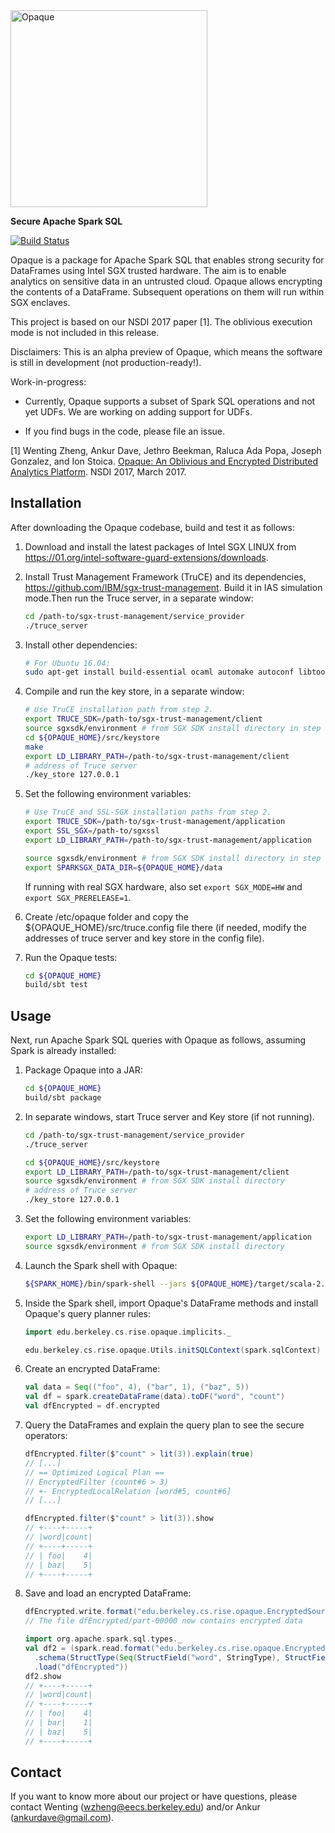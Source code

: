 <img src="https://ucbrise.github.io/opaque/opaque.svg" width="315" alt="Opaque">

**Secure Apache Spark SQL**

[![Build Status](https://travis-ci.org/ucbrise/opaque.svg?branch=master)](https://travis-ci.org/ucbrise/opaque)

Opaque is a package for Apache Spark SQL that enables strong security for DataFrames using Intel SGX trusted hardware. The aim is to enable analytics on sensitive data in an untrusted cloud. Opaque allows encrypting the contents of a DataFrame. Subsequent operations on them will run within SGX enclaves.

This project is based on our NSDI 2017 paper [1]. The oblivious execution mode is not included in this release.

Disclaimers: This is an alpha preview of Opaque, which means the software is still in development (not production-ready!).

Work-in-progress:

- Currently, Opaque supports a subset of Spark SQL operations and not yet UDFs. We are working on adding support for UDFs.

- If you find bugs in the code, please file an issue.

[1] Wenting Zheng, Ankur Dave, Jethro Beekman, Raluca Ada Popa, Joseph Gonzalez, and Ion Stoica.
[Opaque: An Oblivious and Encrypted Distributed Analytics Platform](https://people.eecs.berkeley.edu/~wzheng/opaque.pdf). NSDI 2017, March 2017.

## Installation

After downloading the Opaque codebase, build and test it as follows:

1. Download and install the latest packages of Intel SGX LINUX from https://01.org/intel-software-guard-extensions/downloads.

2. Install Trust Management Framework (TruCE) and its dependencies, 
https://github.com/IBM/sgx-trust-management. 
Build it in IAS simulation mode.Then run the Truce server, in a separate window:

    ```sh
    cd /path-to/sgx-trust-management/service_provider
    ./truce_server
    ```

3. Install other dependencies:

    ```sh
    # For Ubuntu 16.04:
    sudo apt-get install build-essential ocaml automake autoconf libtool wget python default-jdk cmake libssl-dev

    ```

4. Compile and run the key store, in a separate window:

    ```sh
    # Use TruCE installation path from step 2.
    export TRUCE_SDK=/path-to/sgx-trust-management/client
    source sgxsdk/environment # from SGX SDK install directory in step 1
    cd ${OPAQUE_HOME}/src/keystore
    make
    export LD_LIBRARY_PATH=/path-to/sgx-trust-management/client
    # address of Truce server
    ./key_store 127.0.0.1
    ```

5. Set the following environment variables:

    ```sh
    # Use TruCE and SSL-SGX installation paths from step 2.
    export TRUCE_SDK=/path-to/sgx-trust-management/application
    export SSL_SGX=/path-to/sgxssl
    export LD_LIBRARY_PATH=/path-to/sgx-trust-management/application

    source sgxsdk/environment # from SGX SDK install directory in step 1
    export SPARKSGX_DATA_DIR=${OPAQUE_HOME}/data
    ```

    If running with real SGX hardware, also set `export SGX_MODE=HW` and `export SGX_PRERELEASE=1`.

5. Create /etc/opaque folder and copy the  ${OPAQUE_HOME}/src/truce.config file there (if needed, modify the addresses of truce server and key store in the config file).

6. Run the Opaque tests:

    ```sh
    cd ${OPAQUE_HOME}
    build/sbt test
    ```

## Usage

Next, run Apache Spark SQL queries with Opaque as follows, assuming Spark is already installed:

1. Package Opaque into a JAR:

    ```sh
    cd ${OPAQUE_HOME}
    build/sbt package
    ```

2. In separate windows, start Truce server and Key store (if not running).
    ```sh
    cd /path-to/sgx-trust-management/service_provider
    ./truce_server

    cd ${OPAQUE_HOME}/src/keystore
    export LD_LIBRARY_PATH=/path-to/sgx-trust-management/client
    source sgxsdk/environment # from SGX SDK install directory
    # address of Truce server
    ./key_store 127.0.0.1
    ```

3. Set the following environment variables:

    ```sh
    export LD_LIBRARY_PATH=/path-to/sgx-trust-management/application
    source sgxsdk/environment # from SGX SDK install directory
    ```

4. Launch the Spark shell with Opaque:

    ```sh
    ${SPARK_HOME}/bin/spark-shell --jars ${OPAQUE_HOME}/target/scala-2.11/opaque_2.11-0.1.jar
    ```

5. Inside the Spark shell, import Opaque's DataFrame methods and install Opaque's query planner rules:

    ```scala
    import edu.berkeley.cs.rise.opaque.implicits._

    edu.berkeley.cs.rise.opaque.Utils.initSQLContext(spark.sqlContext)
    ```

6. Create an encrypted DataFrame:

    ```scala
    val data = Seq(("foo", 4), ("bar", 1), ("baz", 5))
    val df = spark.createDataFrame(data).toDF("word", "count")
    val dfEncrypted = df.encrypted
    ```

7. Query the DataFrames and explain the query plan to see the secure operators:


    ```scala
    dfEncrypted.filter($"count" > lit(3)).explain(true)
    // [...]
    // == Optimized Logical Plan ==
    // EncryptedFilter (count#6 > 3)
    // +- EncryptedLocalRelation [word#5, count#6]
    // [...]

    dfEncrypted.filter($"count" > lit(3)).show
    // +----+-----+
    // |word|count|
    // +----+-----+
    // | foo|    4|
    // | baz|    5|
    // +----+-----+
    ```

8. Save and load an encrypted DataFrame:

    ```scala
    dfEncrypted.write.format("edu.berkeley.cs.rise.opaque.EncryptedSource").save("dfEncrypted")
    // The file dfEncrypted/part-00000 now contains encrypted data

    import org.apache.spark.sql.types._
    val df2 = (spark.read.format("edu.berkeley.cs.rise.opaque.EncryptedSource")
      .schema(StructType(Seq(StructField("word", StringType), StructField("count", IntegerType))))
      .load("dfEncrypted"))
    df2.show
    // +----+-----+
    // |word|count|
    // +----+-----+
    // | foo|    4|
    // | bar|    1|
    // | baz|    5|
    // +----+-----+
    ```

## Contact

If you want to know more about our project or have questions, please contact Wenting (wzheng@eecs.berkeley.edu) and/or Ankur (ankurdave@gmail.com).
